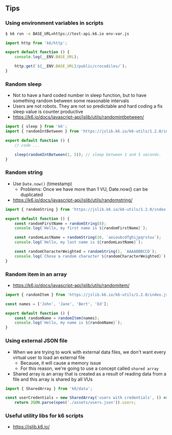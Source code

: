 ## Tips

### Using environment variables in scripts

```sh
$ k6 run -e BASE_URL=https://test-api.k6.io env-var.js
```

```ts
import http from 'k6/http';

export default function () {
    console.log(__ENV.BASE_URL);

    http.get(`${__ENV.BASE_URL}/public/crocodiles/`);
}
```

### Random sleep

-   Not to have a hard coded number in sleep function, but to have something random between some reasonable intervals
-   Users are not robots. They are not so predictable and hard coding a fix sleep value is counter productive
-   https://k6.io/docs/javascript-api/jslib/utils/randomintbetween/

```ts
import { sleep } from 'k6';
import { randomIntBetween } from 'https://jslib.k6.io/k6-utils/1.2.0/index.js';

export default function () {
    // code ...

    sleep(randomIntBetween(1, 5)); // sleep between 1 and 5 seconds.
}
```

### Random string

-   Use `Date.now()` (timestamp)
    -   Problems: Once we have more than 1 VU, Date.now() can be duplicated
-   https://k6.io/docs/javascript-api/jslib/utils/randomstring/

```ts
import { randomString } from 'https://jslib.k6.io/k6-utils/1.2.0/index.js';

export default function () {
    const randomFirstName = randomString(8);
    console.log(`Hello, my first name is ${randomFirstName}`);

    const randomLastName = randomString(10, `aeioubcdfghijpqrstuv`);
    console.log(`Hello, my last name is ${randomLastName}`);

    const randomCharacterWeighted = randomString(1, `AAAABBBCCD`);
    console.log(`Chose a random character ${randomCharacterWeighted}`);
}
```

### Random item in an array

-   https://k6.io/docs/javascript-api/jslib/utils/randomitem/

```ts
import { randomItem } from 'https://jslib.k6.io/k6-utils/1.2.0/index.js';

const names = ['John', 'Jane', 'Bert', 'Ed'];

export default function () {
    const randomName = randomItem(names);
    console.log(`Hello, my name is ${randomName}`);
}
```

### Using external JSON file

-   When we are trying to work with external data files, we don't want every virtual user to load an external file
    -   Because, it will cause a memory issue
    -   For this reason, we're going to use a concept called `shared array`
-   Shared array is an array that is created as a result of reading data from a file and this array is shared by all VUs

```ts
import { SharedArray } from 'k6/data';

const userCredentials = new SharedArray('users with credentials', () => {
    return JSON.parse(open('./assets/users.json')).users;
```

### Useful utility libs for k6 scripts

-   https://jslib.k6.io/
